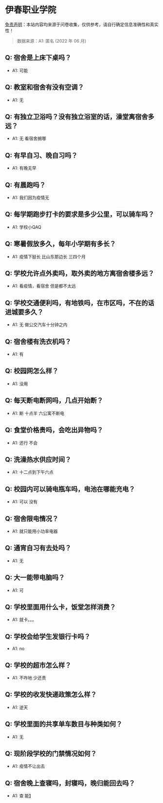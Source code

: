 # 伊春职业学院

[免责声明](https://colleges.chat/#_3)：本站内容均来源于问卷收集，仅供参考，请自行确定信息准确性和真实性！

> 数据来源：A1: 匿名 (2022 年 06 月)

## Q: 宿舍是上床下桌吗？

- A1: 可能

## Q: 教室和宿舍有没有空调？

- A1: 无

## Q: 有独立卫浴吗？没有独立浴室的话，澡堂离宿舍多远？

- A1: 无 看宿舍搁哪

## Q: 有早自习、晚自习吗？

- A1: 有晚无早

## Q: 有晨跑吗？

- A1: 我们因为疫情无

## Q: 每学期跑步打卡的要求是多少公里，可以骑车吗？

- A1: 学校小QAQ

## Q: 寒暑假放多久，每年小学期有多长？

- A1: 疫情下挺长 比山东那边长        三四个月

## Q: 学校允许点外卖吗，取外卖的地方离宿舍楼多远？

- A1: 看疫情，看宿舍 但是都不太远

## Q: 学校交通便利吗，有地铁吗，在市区吗，不在的话进城要多久？

- A1: 无 做公交汽车十分钟之内

## Q: 宿舍楼有洗衣机吗？

- A1: 有

## Q: 校园网怎么样？

- A1: 没用

## Q: 每天断电断网吗，几点开始断？

- A1: 断 十点半 六公寓不断电

## Q: 食堂价格贵吗，会吃出异物吗？

- A1: 还行 不会

## Q: 洗澡热水供应时间？

- A1: 十二点到下午六点

## Q: 校园内可以骑电瓶车吗，电池在哪能充电？

- A1: 可以 没有

## Q: 宿舍限电情况？

- A1: 就只能用小功率电器

## Q: 通宵自习有去处吗？

- A1: 无

## Q: 大一能带电脑吗？

- A1: 可

## Q: 学校里面用什么卡，饭堂怎样消费？

- A1: 就卡。。。

## Q: 学校会给学生发银行卡吗？

- A1: no

## Q: 学校的超市怎么样？

- A1: 不咋地 少还贵

## Q: 学校的收发快递政策怎么样？

- A1: 逆天

## Q: 学校里面的共享单车数目与种类如何？

- A1: 无

## Q: 现阶段学校的门禁情况如何？

- A1: 疫情不让出去

## Q: 宿舍晚上查寝吗，封寝吗，晚归能回去吗？

- A1: 查 能】

